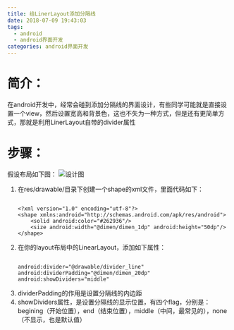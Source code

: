 ```yaml
---
title: 给LinerLayout添加分隔线
date: 2018-07-09 19:43:03
tags:
  - android
  - android界面开发
categories: android界面开发
---
```


# 简介： #
在android开发中，经常会碰到添加分隔线的界面设计，有些同学可能就是直接设置一个view，然后设置宽高和背景色，这也不失为一种方式，但是还有更简单方式，那就是利用LinerLayout自带的divider属性
<!--more-->

# 步骤： #
假设布局如下图：
![设计图](/imgs/linearlayout.png)

1. 在res/drawable/目录下创建一个shape的xml文件，里面代码如下：
	```base
	
	<?xml version="1.0" encoding="utf-8"?>
	<shape xmlns:android="http://schemas.android.com/apk/res/android">
	    <solid android:color="#262936"/>
	    <size android:width="@dimen/dimen_1dp" android:height="50dp"/>
	</shape>

    ```
2. 在你的layout布局中的LinearLayout，添加如下属性：
	```base
	
    android:divider="@drawable/divider_line"
    android:dividerPadding="@dimen/dimen_20dp"
    android:showDividers="middle"

    ```
3. dividerPadding的作用是设置分隔线的内边距
4. showDividers属性，是设置分隔线的显示位置，有四个flag，分别是：begining（开始位置），end（结束位置），middle（中间，最常见的），none（不显示，也是默认值）